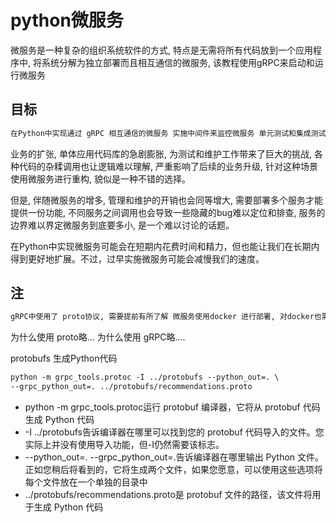 # python微服务

微服务是一种复杂的组织系统软件的方式, 特点是无需将所有代码放到一个应用程序中, 将系统分解为独立部署而且相互通信的微服务, 该教程使用gRPC来启动和运行微服务

[全文链接]: <https://realpython.com/python-microservices-grpc/>

## 目标

```markdown
在Python中实现通过 gRPC 相互通信的微服务 实施中间件来监控微服务 单元测试和集成测试您的微服务和中间件 使用Kubernetes将微服务部署到 Python 生产环境
```

业务的扩张, 单体应用代码库的急剧膨胀, 为测试和维护工作带来了巨大的挑战, 各种代码的杂糅调用也让逻辑难以理解, 严重影响了后续的业务升级, 针对这种场景使用微服务进行重构, 貌似是一种不错的选择。

但是, 伴随微服务的增多, 管理和维护的开销也会同等增大, 需要部署多个服务才能提供一份功能, 不同服务之间调用也会导致一些隐藏的bug难以定位和排查, 服务的边界难以界定微服务到底要多小, 是一个难以讨论的话题。

在Python中实现微服务可能会在短期内花费时间和精力，但也能让我们在长期内得到更好地扩展。不过，过早实施微服务可能会减慢我们的速度。

## 注

```markdown
gRPC中使用了 proto协议, 需要提前有所了解 微服务使用docker 进行部署, 对docker也需要有一定的了解 https://docs.docker.com/engine/reference/builder/
```

为什么使用 proto略... 为什么使用 gRPC略....

protobufs 生成Python代码

```markdown
python -m grpc_tools.protoc -I ../protobufs --python_out=. \
--grpc_python_out=. ../protobufs/recommendations.proto

```

- python -m grpc_tools.protoc运行 protobuf 编译器，它将从 protobuf 代码生成 Python 代码
- -I ../protobufs告诉编译器在哪里可以找到您的 protobuf 代码导入的文件。您实际上并没有使用导入功能，但-I仍然需要该标志。
- --python_out=. --grpc_python_out=.告诉编译器在哪里输出 Python 文件。正如您稍后将看到的，它将生成两个文件，如果您愿意，可以使用这些选项将每个文件放在一个单独的目录中
- ../protobufs/recommendations.proto是 protobuf 文件的路径，该文件将用于生成 Python 代码

